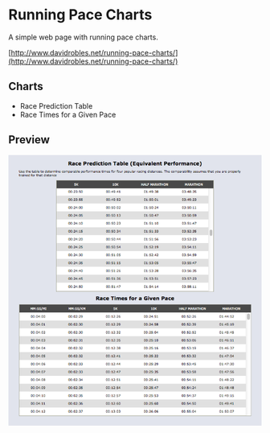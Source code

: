 Running Pace Charts
===================

A simple web page with running pace charts.

[http://www.davidrobles.net/running-pace-charts/](http://www.davidrobles.net/running-pace-charts/)

## Charts

- Race Prediction Table
- Race Times for a Given Pace

## Preview

![Web preview](img/web-preview.png)
